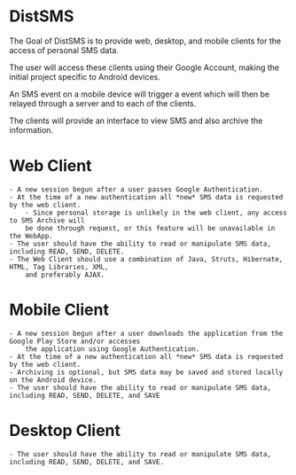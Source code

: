 DistSMS
=======

The Goal of DistSMS is to provide web, desktop, and mobile clients for the access of personal SMS data.

The user will access these clients using their Google Account, making the initial project specific to Android devices.

An SMS event on a mobile device will trigger a event which will then be relayed through a server and to each of the clients.

The clients will provide an interface to view SMS and also archive the information.

Web Client
==========

	- A new session begun after a user passes Google Authentication.
	- At the time of a new authentication all *new* SMS data is requested by the web client.
		- Since personal storage is unlikely in the web client, any access to SMS Archive will
		be done through request, or this feature will be unavailable in the WebApp.
	- The user should have the ability to read or manipulate SMS data, including READ, SEND, DELETE.
	- The Web Client should use a combination of Java, Struts, Hibernate, HTML, Tag Libraries, XML,
		and preferably AJAX.

Mobile Client
=============
	
	- A new session begun after a user downloads the application from the Google Play Store and/or accesses
		the application using Google Authentication.
	- At the time of a new authentication all *new* SMS data is requested by the web client.
	- Archiving is optional, but SMS data may be saved and stored locally on the Android device.
	- The user should have the ability to read or manipulate SMS data, including READ, SEND, DELETE, and SAVE

Desktop Client
==============

	- The user should have the ability to read or manipulate SMS data, including READ, SEND, DELETE, and SAVE.
